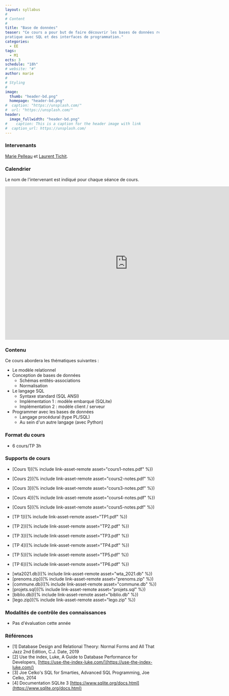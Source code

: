 ```yaml
---
layout: syllabus
#
# Content
#
title: "Base de données"
teaser: "Ce cours a pour but de faire découvrir les bases de données relationnelles, y compris de façon
pratique avec SQL et des interfaces de programmation."
categories:
  - EE
tags:
  - M1
ects: 3
schedule: "18h"
# website: "#"
author: marie
#
# Styling
#
image:
  thumb: "header-bd.png"
  homepage: "header-bd.png"
#  caption: "https://unsplash.com/"
#  url: "https://unsplash.com/"
header:
  image_fullwidth: "header-bd.png"
#    caption: This is a caption for the header image with link
#  caption_url: https://unsplash.com/
---
```


### Intervenants ###

[Marie Pelleau](mailto:marie.pelleau@univ-cotedazur.fr) et [Laurent Tichit](mailto:laurent.tichit@univ-cotedazur.fr).

### Calendrier ###

Le nom de l'intervenant est indiqué pour chaque séance de cours.

<iframe src="https://calendar.google.com/calendar/embed?src=h0cela5jlrkbjqql970k62mjuo%40group.calendar.google.com&ctz=Europe%2FParis" style="border-width:0" width="800" height="500" frameborder="0" scrolling="no"></iframe>

### Contenu ###

Ce cours abordera les thématiques suivantes :

-   Le modèle relationnel
-   Conception de bases de données
    -    Schémas entités-associations
    -    Normalisation
-   Le langage SQL
    -    Syntaxe standard (SQL ANSI)
    -    Implémentation 1 : modèle embarqué (SQLite)
    -    Implémentation 2 : modèle client / serveur
-   Programmer avec les bases de données
    -    Langage procédural (type PL/SQL)
    -    Au sein d'un autre langage (avec Python)

### Format du cours ###
-   6 cours/TP 3h

### Supports de cours ###

- [Cours 1]({% include link-asset-remote asset="cours1-notes.pdf" %})
- [Cours 2]({% include link-asset-remote asset="cours2-notes.pdf" %})
- [Cours 3]({% include link-asset-remote asset="cours3-notes.pdf" %})
- [Cours 4]({% include link-asset-remote asset="cours4-notes.pdf" %})
- [Cours 5]({% include link-asset-remote asset="cours5-notes.pdf" %})


- [TP 1]({% include link-asset-remote asset="TP1.pdf" %})
- [TP 2]({% include link-asset-remote asset="TP2.pdf" %})
- [TP 3]({% include link-asset-remote asset="TP3.pdf" %})
- [TP 4]({% include link-asset-remote asset="TP4.pdf" %})
- [TP 5]({% include link-asset-remote asset="TP5.pdf" %})
- [TP 6]({% include link-asset-remote asset="TP6.pdf" %})
<!--
Certaines évaluations et le carnet de notes seront sur [moodle](https://lms.univ-cotedazur.fr/2022/course/view.php?id=4742) (disponible en auto-inscription). -->

- [wta2021.db]({% include link-asset-remote asset="wta_2021.db" %})
- [prenoms.zip]({% include link-asset-remote asset="prenoms.zip" %})
- [commune.db]({% include link-asset-remote asset="commune.db" %})
- [projets.sql]({% include link-asset-remote asset="projets.sql" %})
- [biblio.db]({% include link-asset-remote asset="biblio.db" %})
- [lego.zip]({% include link-asset-remote asset="lego.zip" %})

### Modalités de contrôle des connaissances ###

- Pas d'évaluation cette année

<!--  Examen écrit
-   Projet individuel -->

### Références ###

-   \[1\] Database Design and Relational Theory: Normal Forms and All That Jazz 2nd Edition, C.J. Date, 2019
-   \[2\] Use the index, Luke, A Guide to Database Performance for Developers, [https://use-the-index-luke.com/](https://use-the-index-luke.com/)
-   \[3\] Joe Celko's SQL for Smarties, Advanced SQL Programming, Joe Celko, 2014
-   \[4\] Documentation SQLite 3 [https://www.sqlite.org/docs.html](https://www.sqlite.org/docs.html)
